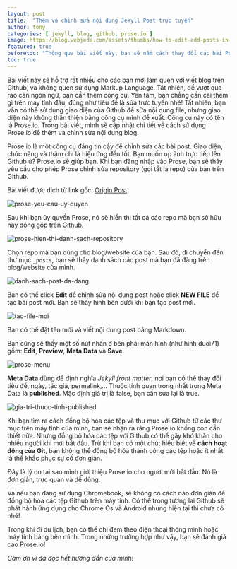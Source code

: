 ```yaml
---
layout: post
title:  "Thêm và chỉnh sửa nội dung Jekyll Post trực tuyến"
author: tony
categories: [ jekyll, blog, github, prose.io ]
image: https://blog.webjeda.com/assets/thumbs/how-to-edit-add-posts-in-jekyll.jpg
featured: true
beforetoc: "Thông qua bài viết này, bạn sẽ nắm cách thay đổi các bài Post trên Jekyll Website của mình một cách vô cùng đơn giản bằng trình duyệt mà không cài thêm công cụ nào cả! Hãy dành thêm thời gian để chăm chút cho nội dung bài Post của bạn nhé!"
toc: true
---
```

Bài viết này sẽ hỗ trợ rất nhiều cho các bạn mới làm quen với viết blog trên Github, và không quen sử dụng Markup Language. Tât nhiên, để vượt qua rào cản ngôn ngữ, bạn cần thêm công cụ. Yên tâm, bạn chẳng cần cài thêm gì trên máy tính đâu, đúng như tiêu đề là sửa trực tuyến nhé! Tất nhiên, bạn vẫn có thể sử dụng giao diện của Github để sửa nội dung file, nhưng giao diện này không thân thiện bằng công cụ mình đề xuất. Công cụ này có tên là Prose.io. Trong bài viết, mình sẽ cập nhật chi tiết về cách sử dụng Prose.io để thêm và chỉnh sửa nội dung blog.

Prose.io là một công cụ đáng tin cậy để chỉnh sửa các bài post. Giao diện, chức năng và thậm chí là hiệu ứng đều tốt. Bạn muốn up ảnh trực tiếp lên Github ử? Prose.io sẽ giúp bạn.
Khi bạn đăng nhập vào Prose, bạn sẽ thấy yêu cầu cho phép Prose chỉnh sửa repository (gọi tắt là repo) của bạn trên Github.

Bài viết được dịch từ link gốc: [Origin Post](https://blog.webjeda.com/edit-posts-jekyll/)

![prose-yeu-cau-uy-quyen](https://blog.webjeda.com/images/how-to-use-prose-io-with-jekyll.png)

Sau khi bạn ủy quyền Prose, nó sẽ hiển thị tất cả các repo mà bạn sở hữu hay đóng góp trên Github.

![prose-hien-thi-danh-sach-repository](https://blog.webjeda.com/images/how-to-use-prose-io-with-jekyll-2.png)

Chọn repo mà bạn dùng cho blog/website của bạn. Sau đó, di chuyển đến thư mục `_posts`, bạn sẽ thấy danh sách các post mà bạn đã đăng trên blog/website của mình.

![danh-sach-post-da-dang](https://blog.webjeda.com/images/how-to-use-prose-io-with-jekyll-3.png)

Bạn có thể click **Edit** để chỉnh sửa nội dung post hoặc click **NEW FILE** để tạo bài post mới. Bạn sẽ thấy hình bên dưới khi bạn tạo post mới.

![tao-file-moi](https://blog.webjeda.com/images/how-to-use-prose-io-with-jekyll-4.png)

Bạn có thể đặt tên mới và viết nội dung post bằng Markdown.

Bạn cũng sẽ thấy một số nút nhấn ở bên phải màn hình (như hình duoi71) gồm: **Edit**, **Preview**, **Meta Data** và **Save**.

![prose-menu](https://blog.webjeda.com/images/how-to-use-prose-io-with-jekyll-5.png)

**Meta Data** dùng để định nghĩa _Jekyll front matter_, nơi bạn có thể thay đổi tiêu đề, ngày, tác giả, permalink,... Thuộc tính quan trọng nhất trong Meta Data là **published**. Mặc định giá trị là false, bạn cần sửa lại là true.

![gia-tri-thuoc-tinh-published](https://blog.webjeda.com/images/how-to-use-prose-io-with-jekyll-6.png)

Khi bạn tìm ra cách đồng bộ hóa các tệp và thư mục với Github từ các thư mục trên máy tính của mình, bạn sẽ nhận ra rằng Prose.io khồng còn cần thiết nữa. Nhưng đồng bộ hóa các tệp với Github có thể gây khó khăn cho nhiều người khi mới bắt đầu. Trừ khi bạn có một chút hiểu biết về **cách hoạt động của Git**, bạn không thể đồng bộ hóa thành công các tệp hoặc ít nhất là thể khắc phục sự cố đơn giản.

Đây là lý do tại sao mình giới thiệu Prose.io cho người mới bắt đầu. Nó là đơn giản, trực quan và dễ dùng.

Và nếu bạn đang sử dụng Chromebook, sẽ không có cách nào đơn giản để đồng bộ hóa các tệp Github trên máy tính. Có thể trong tương lai Github sẽ phát hành ứng dụng cho Chrome Os và Android nhưng hiện tại thì chưa có nhé!

Trong khi đi du lịch, bạn có thể chỉ đem theo điện thoại thông minh hoặc máy tính bảng bên mình. Trong những trường hợp như vậy, bạn sẽ đánh giá cao Prose.io!

_Cảm ơn vì đã đọc hết hướng dẩn của mình!_
